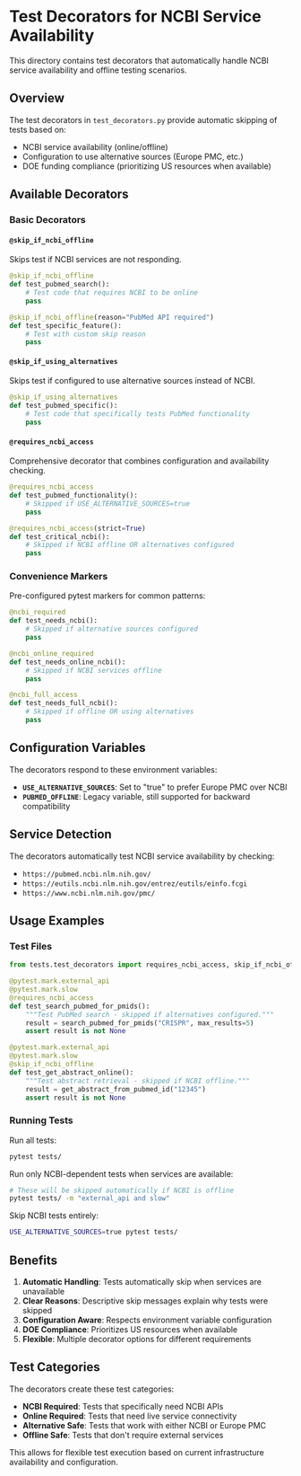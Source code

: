 # Test Decorators for NCBI Service Availability

This directory contains test decorators that automatically handle NCBI service availability and offline testing scenarios.

## Overview

The test decorators in `test_decorators.py` provide automatic skipping of tests based on:
- NCBI service availability (online/offline)
- Configuration to use alternative sources (Europe PMC, etc.)
- DOE funding compliance (prioritizing US resources when available)

## Available Decorators

### Basic Decorators

#### `@skip_if_ncbi_offline`
Skips test if NCBI services are not responding.
```python
@skip_if_ncbi_offline
def test_pubmed_search():
    # Test code that requires NCBI to be online
    pass

@skip_if_ncbi_offline(reason="PubMed API required")
def test_specific_feature():
    # Test with custom skip reason
    pass
```

#### `@skip_if_using_alternatives`
Skips test if configured to use alternative sources instead of NCBI.
```python
@skip_if_using_alternatives
def test_pubmed_specific():
    # Test code that specifically tests PubMed functionality
    pass
```

#### `@requires_ncbi_access`
Comprehensive decorator that combines configuration and availability checking.
```python
@requires_ncbi_access
def test_pubmed_functionality():
    # Skipped if USE_ALTERNATIVE_SOURCES=true
    pass

@requires_ncbi_access(strict=True)
def test_critical_ncbi():
    # Skipped if NCBI offline OR alternatives configured
    pass
```

### Convenience Markers

Pre-configured pytest markers for common patterns:

```python
@ncbi_required
def test_needs_ncbi():
    # Skipped if alternative sources configured
    pass

@ncbi_online_required  
def test_needs_online_ncbi():
    # Skipped if NCBI services offline
    pass

@ncbi_full_access
def test_needs_full_ncbi():
    # Skipped if offline OR using alternatives
    pass
```

## Configuration Variables

The decorators respond to these environment variables:

- **`USE_ALTERNATIVE_SOURCES`**: Set to "true" to prefer Europe PMC over NCBI
- **`PUBMED_OFFLINE`**: Legacy variable, still supported for backward compatibility

## Service Detection

The decorators automatically test NCBI service availability by checking:
- `https://pubmed.ncbi.nlm.nih.gov/`
- `https://eutils.ncbi.nlm.nih.gov/entrez/eutils/einfo.fcgi`
- `https://www.ncbi.nlm.nih.gov/pmc/`

## Usage Examples

### Test Files

```python
from tests.test_decorators import requires_ncbi_access, skip_if_ncbi_offline

@pytest.mark.external_api
@pytest.mark.slow
@requires_ncbi_access
def test_search_pubmed_for_pmids():
    """Test PubMed search - skipped if alternatives configured."""
    result = search_pubmed_for_pmids("CRISPR", max_results=5)
    assert result is not None

@pytest.mark.external_api
@pytest.mark.slow
@skip_if_ncbi_offline
def test_get_abstract_online():
    """Test abstract retrieval - skipped if NCBI offline."""
    result = get_abstract_from_pubmed_id("12345")
    assert result is not None
```

### Running Tests

Run all tests:
```bash
pytest tests/
```

Run only NCBI-dependent tests when services are available:
```bash
# These will be skipped automatically if NCBI is offline
pytest tests/ -m "external_api and slow"
```

Skip NCBI tests entirely:
```bash
USE_ALTERNATIVE_SOURCES=true pytest tests/
```

## Benefits

1. **Automatic Handling**: Tests automatically skip when services are unavailable
2. **Clear Reasons**: Descriptive skip messages explain why tests were skipped
3. **Configuration Aware**: Respects environment variable configuration
4. **DOE Compliance**: Prioritizes US resources when available
5. **Flexible**: Multiple decorator options for different requirements

## Test Categories

The decorators create these test categories:

- **NCBI Required**: Tests that specifically need NCBI APIs
- **Online Required**: Tests that need live service connectivity  
- **Alternative Safe**: Tests that work with either NCBI or Europe PMC
- **Offline Safe**: Tests that don't require external services

This allows for flexible test execution based on current infrastructure availability and configuration.